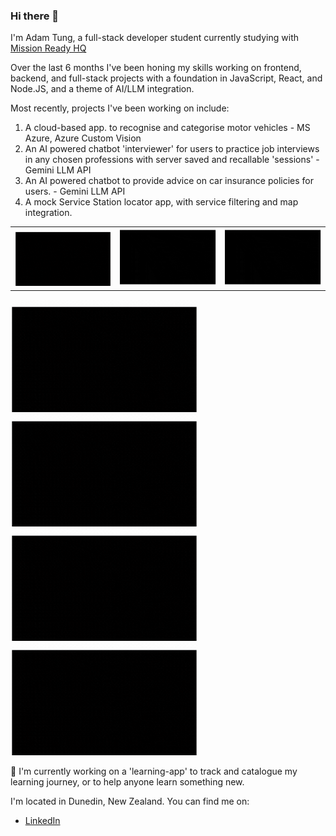 ### Hi there 👋
I'm Adam Tung, a full-stack developer student currently studying with [Mission Ready HQ](https://www.missionreadyhq.com/)

Over the last 6 months I've been honing my skills working on frontend, backend, and full-stack projects with a foundation in JavaScript, React, and Node.JS, and a theme of AI/LLM integration.

Most recently, projects I've been working on include:
1. A cloud-based app. to recognise and categorise motor vehicles - MS Azure, Azure Custom Vision
2. An AI powered chatbot 'interviewer' for users to practice job interviews in any chosen professions with server saved and recallable 'sessions' - Gemini LLM API
3. An AI powered chatbot to provide advice on car insurance policies for users. - Gemini LLM API
4. A mock Service Station locator app, with service filtering and map integration.

| | | |
|---|---|---|
| ![Alt text 1](images/mission0.gif) | ![Alt text 2](images/test4.gif) | ![Alt text 3](images/test4.gif) 

<div align="left">
  <img src="images/mission0.gif" alt="Description of test1.gif" width="300">
  <img src="images/mission0.gif" alt="Description of test2.gif" width="300">
</div>
<div align="left">
  <img src="images/mission0.gif" alt="Description of test3.gif" width="300">
  <img src="images/mission0.gif" alt="Description of test4.gif" width="300">
</div>


🔭 I'm currently working on a 'learning-app' to track and catalogue my learning journey, or to help anyone learn something new. 

I'm located in Dunedin, New Zealand. You can find me on:
- [LinkedIn](https://www.linkedin.com/in/adam-tung-95b25650/)




<!--
**AdamT-HJ/AdamT-HJ** is a ✨ _special_ ✨ repository because its `README.md` (this file) appears on your GitHub profile.

Here are some ideas to get you started:

- 🔭 I’m currently working on ...
- 🌱 I’m currently learning ...
- 👯 I’m looking to collaborate on ...
- 🤔 I’m looking for help with ...
- 💬 Ask me about ...
- 📫 How to reach me: ...
- 😄 Pronouns: ...
- ⚡ Fun fact: ...
-->
